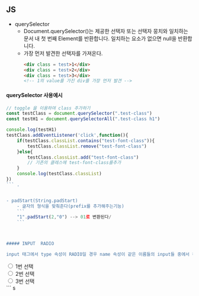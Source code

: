 ## JS

- querySelector
    - Document.querySelector()는 제공한 선택자 또는 선택자 뭉치와 일치하는 문서 내 첫 번째 Element를 반환합니다. 일치하는 요소가 없으면 null을 반환합니다.
    - 가장 먼저 발견한 선택자를 가져온다.
        ```html
        <div class = test>1</div>
        <div class = test>2</div>
        <div class = test>3</div>
        <!-- 1의 value를 가진 div를 가장 먼저 발견 -->
        ```

#### querySelector 사용예시
```javascript
// toggle 을 이용하여 class 추가하기
const testClass = document.querySelector(".test-class")
const testH1 = document.querySelectorAll(".test-class h1")

console.log(testH1)
testClass.addEventListener('click',function(){
    if(testClass.classList.contains("test-font-class")){
        testClass.classList.remove("test-font-class")
    }else{
        testClass.classList.add("test-font-class")
        // 기존의 클레스에 test-font-class를추가
    }
    console.log(testClass.classList)
})
``` . 


- padStart(String.padStart)
    - 글자의 형식을 맞춰준다(prefix를 추가해주는기능)
    ```
    "1".padStart(2,"0") --> 01로 변환된다/
    ```



##### INPUT  RADIO

input 태그에서 type 속성이 RADIO일 경우 name 속성이 같은 이름들의 input들 중에서 하나를 선택할 수 있다. 

```
<div class = "teest">
    <div id = "01">
        <input type = "RADIO" name = "test">
        <label> 1번 선택 </label>
    </div>
    <div id = "02">
        <input type = "RADIO" name ="test"/>
        <label> 2번 선택 </label>
    </div>
    <div id = "03">
        <input type = "RADIO" name ="test" />
        <label> 3번 선택 </label>
    </diiv>
</div>
```
s